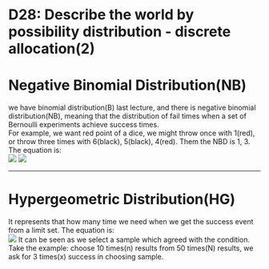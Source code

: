 # D28: Describe the world by possibility distribution - discrete allocation(2)

# Negative Binomial Distribution(NB)
we have binomial distribution(B) last lecture, and there is negative binomial distribution(NB), meaning that the distribution of fail times when a set of Bernoulli experiments achieve success times.<br>
For example, we want red point of a dice, we might throw once with 1(red), or throw three times with 6(black), 5(black), 4(red). Them the NBD is 1, 3.<br>
The equation is:<br>
<img src="https://latex.codecogs.com/gif.latex?P(X&space;=&space;x)&space;=&space;C^{x-1}_{k-1}&space;p^k&space;(1-p)^{x-k}" />
<img src="https://latex.codecogs.com/gif.latex?x&space;=&space;k,&space;k+1,&space;k+2,&space;..." />
* * *
# Hypergeometric Distribution(HG)
It represents that how many time we need when we get the success event from a limit set. The equation is:<br>
<img src="https://latex.codecogs.com/gif.latex?P(X&space;=&space;x)&space;=&space;\frac{\binom{K}{x}\binom{N-K}{n-x}}{\binom{N}{n}}" />
It can be seen as we select a sample which agreed with the condition. Take the example: choose 10 times(n) results from 50 times(N) results, we ask for 3 times(x) success in choosing sample.<br>


